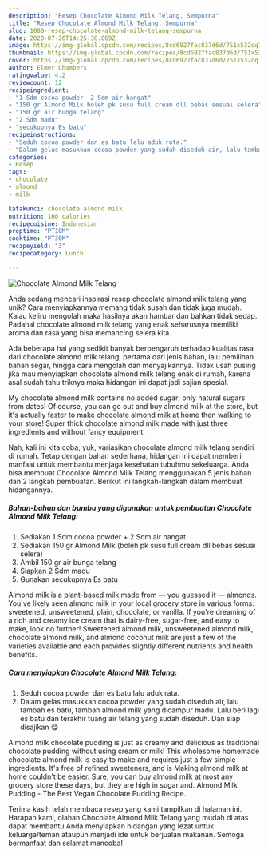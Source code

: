 ```yaml
---
description: "Resep Chocolate Almond Milk Telang, Sempurna"
title: "Resep Chocolate Almond Milk Telang, Sempurna"
slug: 1080-resep-chocolate-almond-milk-telang-sempurna
date: 2020-07-26T14:25:38.069Z
image: https://img-global.cpcdn.com/recipes/8cd6927fac837d6d/751x532cq70/chocolate-almond-milk-telang-foto-resep-utama.jpg
thumbnail: https://img-global.cpcdn.com/recipes/8cd6927fac837d6d/751x532cq70/chocolate-almond-milk-telang-foto-resep-utama.jpg
cover: https://img-global.cpcdn.com/recipes/8cd6927fac837d6d/751x532cq70/chocolate-almond-milk-telang-foto-resep-utama.jpg
author: Elmer Chambers
ratingvalue: 4.2
reviewcount: 12
recipeingredient:
- "1 Sdm cocoa powder  2 Sdm air hangat"
- "150 gr Almond Milk boleh pk susu full cream dll bebas sesuai selera"
- "150 gr air bunga telang"
- "2 Sdm madu"
- "secukupnya Es batu"
recipeinstructions:
- "Seduh cocoa powder dan es batu lalu aduk rata."
- "Dalam gelas masukkan cocoa powder yang sudah diseduh air, lalu tambah es batu, tambah almond milk yang dicampur madu. Lalu beri lagi es batu dan terakhir tuang air telang yang sudah diseduh. Dan siap disajikan 😋"
categories:
- Resep
tags:
- chocolate
- almond
- milk

katakunci: chocolate almond milk 
nutrition: 160 calories
recipecuisine: Indonesian
preptime: "PT18M"
cooktime: "PT30M"
recipeyield: "3"
recipecategory: Lunch

---
```



![Chocolate Almond Milk Telang](https://img-global.cpcdn.com/recipes/8cd6927fac837d6d/751x532cq70/chocolate-almond-milk-telang-foto-resep-utama.jpg)

Anda sedang mencari inspirasi resep chocolate almond milk telang yang unik? Cara menyiapkannya memang tidak susah dan tidak juga mudah. Kalau keliru mengolah maka hasilnya akan hambar dan bahkan tidak sedap. Padahal chocolate almond milk telang yang enak seharusnya memiliki aroma dan rasa yang bisa memancing selera kita.

Ada beberapa hal yang sedikit banyak berpengaruh terhadap kualitas rasa dari chocolate almond milk telang, pertama dari jenis bahan, lalu pemilihan bahan segar, hingga cara mengolah dan menyajikannya. Tidak usah pusing jika mau menyiapkan chocolate almond milk telang enak di rumah, karena asal sudah tahu triknya maka hidangan ini dapat jadi sajian spesial.

My chocolate almond milk contains no added sugar; only natural sugars from dates! Of course, you can go out and buy almond milk at the store, but it&#39;s actually faster to make chocolate almond milk at home then walking to your store! Super thick chocolate almond milk made with just three ingredients and without fancy equipment.


Nah, kali ini kita coba, yuk, variasikan chocolate almond milk telang sendiri di rumah. Tetap dengan bahan sederhana, hidangan ini dapat memberi manfaat untuk membantu menjaga kesehatan tubuhmu sekeluarga. Anda bisa membuat Chocolate Almond Milk Telang menggunakan 5 jenis bahan dan 2 langkah pembuatan. Berikut ini langkah-langkah dalam membuat hidangannya.

<!--inarticleads1-->

##### Bahan-bahan dan bumbu yang digunakan untuk pembuatan Chocolate Almond Milk Telang:

1. Sediakan 1 Sdm cocoa powder + 2 Sdm air hangat
1. Sediakan 150 gr Almond Milk (boleh pk susu full cream dll bebas sesuai selera)
1. Ambil 150 gr air bunga telang
1. Siapkan 2 Sdm madu
1. Gunakan secukupnya Es batu


Almond milk is a plant-based milk made from — you guessed it — almonds. You&#39;ve likely seen almond milk in your local grocery store in various forms: sweetened, unsweetened, plain, chocolate, or vanilla. If you&#39;re dreaming of a rich and creamy ice cream that is dairy-free, sugar-free, and easy to make, look no further! Sweetened almond milk, unsweetened almond milk, chocolate almond milk, and almond coconut milk are just a few of the varieties available and each provides slightly different nutrients and health benefits. 

<!--inarticleads2-->

##### Cara menyiapkan Chocolate Almond Milk Telang:

1. Seduh cocoa powder dan es batu lalu aduk rata.
1. Dalam gelas masukkan cocoa powder yang sudah diseduh air, lalu tambah es batu, tambah almond milk yang dicampur madu. Lalu beri lagi es batu dan terakhir tuang air telang yang sudah diseduh. Dan siap disajikan 😋


Almond milk chocolate pudding is just as creamy and delicious as traditional chocolate pudding without using cream or milk! This wholesome homemade chocolate almond milk is easy to make and requires just a few simple ingredients. It&#39;s free of refined sweeteners, and is Making almond milk at home couldn&#39;t be easier. Sure, you can buy almond milk at most any grocery store these days, but they are high in sugar and. Almond Milk Pudding - The Best Vegan Chocolate Pudding Recipe. 

Terima kasih telah membaca resep yang kami tampilkan di halaman ini. Harapan kami, olahan Chocolate Almond Milk Telang yang mudah di atas dapat membantu Anda menyiapkan hidangan yang lezat untuk keluarga/teman ataupun menjadi ide untuk berjualan makanan. Semoga bermanfaat dan selamat mencoba!
